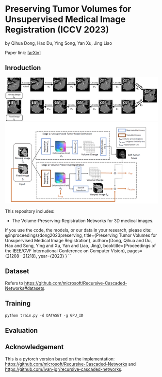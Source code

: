 # Preserving Tumor Volumes for Unsupervised Medical Image Registration (ICCV 2023)

by Qihua Dong, Hao Du, Ying Song, Yan Xu, Jing Liao

Paper link: [[arXiv]](https://arxiv.org/abs/2309.10153)

## Inroduction

![cascade_example](./images/cascade_example.png)
![Pipelilne](./read_me/pipeline.png)

This repository includes:

* The Volume-Preserving-Registration Networks for 3D medical images.

If you use the code, the models, or our data in your research, please cite:
@inproceedings{dong2023preserving,
  title={Preserving Tumor Volumes for Unsupervised Medical Image Registration},
  author={Dong, Qihua and Du, Hao and Song, Ying and Xu, Yan and Liao, Jing},
  booktitle={Proceedings of the IEEE/CVF International Conference on Computer Vision},
  pages={21208--21218},
  year={2023}
}
``


## Dataset

Refers to https://github.com/microsoft/Recursive-Cascaded-Networks#datasets.

## Training

`python train.py -d DATASET -g GPU_ID`

## Evaluation


## Acknowledgement

This is a pytorch version based on the implementation: https://github.com/microsoft/Recursive-Cascaded-Networks and https://github.com/ivan-jgr/recursive-cascaded-networks.
